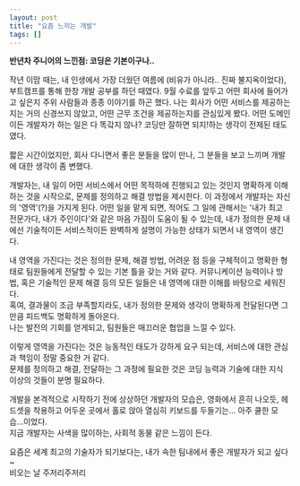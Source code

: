 ```yaml
---
layout: post
title: "요즘 느끼는 개발"
tags: []
---
```

<strong>반년차 주니어의 느낀점: 코딩은 기본이구나..</strong>

작년 이맘 때는, 내 인생에서 가장 더웠던 여름에  (비유가 아니라.. 진짜 불지옥이었다), 부트캠프를 통해 한창 개발 공부를 하던 때였다.
9월 수료를 앞두고 어떤 회사에 들어가고 싶은지 주위 사람들과 종종 이야기를 하곤 했다.
나는 회사가 어떤 서비스를 제공하는지는 거의 신경쓰지 않았고, 어떤 근무 조건을 제공하는지를 관심있게 봤다.
어떤 도메인이든 개발자가 하는 일은 다 똑갘지 않나? 코딩만 잘하면 되지!하는 생각이 전제된 태도였다.

짧은 시간이었지만, 회사 다니면서 좋은 분들을 많이 만나, 그 분들을 보고 느끼며 개발에 대한 생각이 좀 변했다.

개발자는,
내 일이 어떤 서비스에서 어떤 목적하에 진행되고 있는 것인지 명확하게 이해하는 것을 시작으로, 문제를 정의하고 해결 방법을 제시한다.
이 과정에서 개발자는 자신의 '영역'(?)을 가지게 된다.
어떤 일을 맡게 되면, 적어도 그 일에 관해서는 '내가 최고 전문가다, 내가 주인이다'와 같은 마음 가짐이 도움이 될 수 있는데,
내가 정의한 문제 내에선 기술적이든 서비스적이든 완벽하게 설명이 가능한 상태가 되면서 내 영역이 생긴다.

내 영역을 가진다는 것은 정의한 문제, 해결 방법, 어려운 점 등을  구체적이고 명확한 형태로 팀원들에게 전달할 수 있는 기본 틀을 갖는 거와 같다.
커뮤니케이션 능력이나 방법, 혹은 기술적인 문제 해결 등의 모든 일들은 내 영역에 대한 이해를 바탕으로 세워진다.<br/>
혹여, 결과물이 조금 부족할지라도, 내가 정의한 문제와 생각이 명확하게 전달된다면 그만큼 피드백도 명확하게 돌아온다.<br/>
나는 발전의 기회를 얻게되고, 팀원들은 매끄러운 협업을 느낄 수 있다.

이렇게 영역을 가진다는 것은 능동적인 태도가 강하게 요구 되는데, 서비스에 대한 관심과 책임이 정말 중요한 거 같다.<br/>
문제를 정의하고 해결, 전달하는 그 과정에 필요한 것은 코딩 능력과 기술에 대한 지식 이상의 것들이 분명 필요하다.

개발을 본격적으로 시작하기 전에 상상하던 개발자의 모습은, 영화에서 흔히 나오듯, 헤드셋을 착용하고 어두운 곳에서 홀로 앉아 열심히 키보드를 두들기는... 아주 쿨한 모습...이었다.<br/>
지금 개발자는 사색을 많이하는, 사회적 동물 같은 느낌이 든다.

요즘은 세계 최고의 기술자가 되기보다는, 내가 속한 팀내에서 좋은 개발자가 되고 싶다~<br/>
비오는 날 주저리주저리

